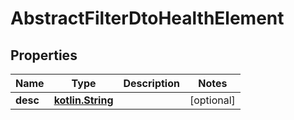 # AbstractFilterDtoHealthElement

## Properties
Name | Type | Description | Notes
------------ | ------------- | ------------- | -------------
**desc** | [**kotlin.String**](.md) |  |  [optional]
